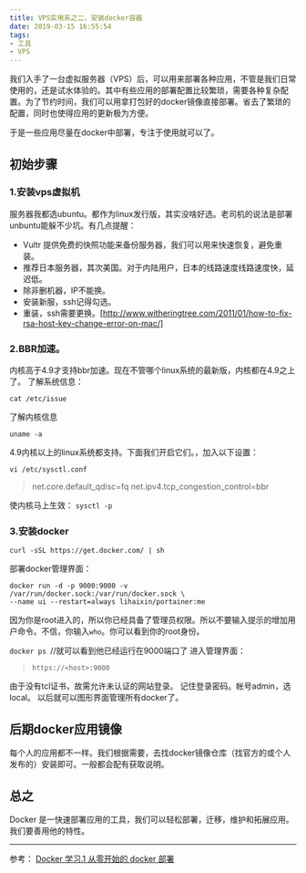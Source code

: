 ```yaml
---
title: VPS实用系之二，安装docker容器
date: 2019-03-15 16:55:54
tags:
- 工具 
- VPS
---
```

我们入手了一台虚拟服务器（VPS）后，可以用来部署各种应用，不管是我们日常使用的，还是试水体验的。其中有些应用的部署配置比较繁琐，需要各种复杂配置。为了节约时间，我们可以用拿打包好的docker镜像直接部署。省去了繁琐的配置，同时也使得应用的更新极为方便。

于是一些应用尽量在docker中部署，专注于使用就可以了。

## 初始步骤
### 1.安装vps虚拟机
服务器我都选ubuntu。都作为linux发行版，其实没啥好选。老司机的说法是部署unbuntu能躲不少坑。有几点提醒：
- Vultr 提供免费的快照功能来备份服务器，我们可以用来快速恢复，避免重装。
- 推荐日本服务器，其次美国。对于内陆用户，日本的线路速度线路速度快，延迟低。
- 除非删机器，IP不能换。
- 安装新服，ssh记得勾选。
- 重装，ssh需要更换。[http://www.witheringtree.com/2011/01/how-to-fix-rsa-host-key-change-error-on-mac/]

### 2.BBR加速。
内核高于4.9才支持bbr加速。现在不管哪个linux系统的最新版，内核都在4.9之上了。
了解系统信息：

`cat /etc/issue`

了解内核信息

`uname -a`

4.9内核以上的linux系统都支持。下面我们开启它们。，加入以下设置：

`vi /etc/sysctl.conf`

> net.core.default_qdisc=fq
net.ipv4.tcp_congestion_control=bbr

使内核马上生效：
`sysctl -p`

### 3.安装docker

`curl -sSL https://get.docker.com/ | sh`

部署docker管理界面：
```
docker run -d -p 9000:9000 -v /var/run/docker.sock:/var/run/docker.sock \
--name ui --restart=always lihaixin/portainer:me
```
因为你是root进入的，所以你已经具备了管理员权限。所以不要输入提示的增加用户命令。不信，你输入`who`。你可以看到你的root身份。

`docker ps `//就可以看到他已经运行在9000端口了
进入管理界面：
> `https://<host>:9000`

由于没有tcl证书，故需允许未认证的网站登录。
记住登录密码。帐号admin，选local。
以后就可以图形界面管理所有docker了。

## 后期docker应用镜像
每个人的应用都不一样。我们根据需要，去找docker镜像仓库（找官方的或个人发布的）安装即可。一般都会配有获取说明。

## 总之
Docker 是一快速部署应用的工具，我们可以轻松部署，迁移，维护和拓展应用。我们要善用他的特性。

***
参考：
[Docker 学习.1 从零开始的 docker 部署](https://blog.starryvoid.com/archives/322.html)